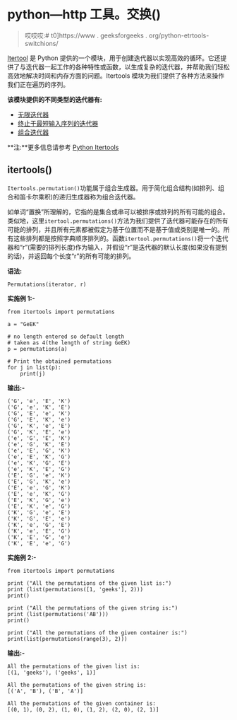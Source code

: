 # python—http 工具。交换()

> 哎哎哎:# t0]https://www . geeksforgeeks . org/python-etrtools-switchions/

[Itertool](https://www.geeksforgeeks.org/python-itertools/) 是 Python 提供的一个模块，用于创建迭代器以实现高效的循环。它还提供了与迭代器一起工作的各种特性或函数，以生成复杂的迭代器，并帮助我们轻松高效地解决时间和内存方面的问题。Itertools 模块为我们提供了各种方法来操作我们正在遍历的序列。

**该模块提供的不同类型的迭代器有:**

*   [无限迭代器](https://www.geeksforgeeks.org/python-itertools/#infinite)
*   [终止于最短输入序列的迭代器](https://www.geeksforgeeks.org/python-itertools/#terminate)
*   [组合迭代器](https://www.geeksforgeeks.org/python-itertools/#combine)

**注:**更多信息请参考 [Python Itertools](https://www.geeksforgeeks.org/python-itertools/)

## itertools()

`Itertools.permutation()`功能属于组合生成器。用于简化组合结构(如排列、组合和笛卡尔乘积)的递归生成器称为组合迭代器。

如单词“置换”所理解的，它指的是集合或串可以被排序或排列的所有可能的组合。类似地，这里`itertool.permutations()`方法为我们提供了迭代器可能存在的所有可能的排列，并且所有元素都被假定为基于位置而不是基于值或类别是唯一的。所有这些排列都是按照字典顺序排列的。函数`itertool.permutations()`将一个迭代器和“r”(需要的排列长度)作为输入，并假设“r”是迭代器的默认长度(如果没有提到的话)，并返回每个长度“r”的所有可能的排列。

**语法:**

```
Permutations(iterator, r)

```

**实施例 1:-**

```
from itertools import permutations 

a = "GeEK"

# no length entered so default length
# taken as 4(the length of string GeEK)
p = permutations(a) 

# Print the obtained permutations 
for j in list(p): 
    print(j) 
```

**输出:-**

```
('G', 'e', 'E', 'K')
('G', 'e', 'K', 'E')
('G', 'E', 'e', 'K')
('G', 'E', 'K', 'e')
('G', 'K', 'e', 'E')
('G', 'K', 'E', 'e')
('e', 'G', 'E', 'K')
('e', 'G', 'K', 'E')
('e', 'E', 'G', 'K')
('e', 'E', 'K', 'G')
('e', 'K', 'G', 'E')
('e', 'K', 'E', 'G')
('E', 'G', 'e', 'K')
('E', 'G', 'K', 'e')
('E', 'e', 'G', 'K')
('E', 'e', 'K', 'G')
('E', 'K', 'G', 'e')
('E', 'K', 'e', 'G')
('K', 'G', 'e', 'E')
('K', 'G', 'E', 'e')
('K', 'e', 'G', 'E')
('K', 'e', 'E', 'G')
('K', 'E', 'G', 'e')
('K', 'E', 'e', 'G')

```

**实施例 2:-**

```
from itertools import permutations  

print ("All the permutations of the given list is:")   
print (list(permutations([1, 'geeks'], 2)))  
print()  

print ("All the permutations of the given string is:")   
print (list(permutations('AB')))  
print()  

print ("All the permutations of the given container is:")   
print(list(permutations(range(3), 2)))  
```

**输出:-**

```
All the permutations of the given list is:
[(1, 'geeks'), ('geeks', 1)]

All the permutations of the given string is:
[('A', 'B'), ('B', 'A')]

All the permutations of the given container is:
[(0, 1), (0, 2), (1, 0), (1, 2), (2, 0), (2, 1)]

```